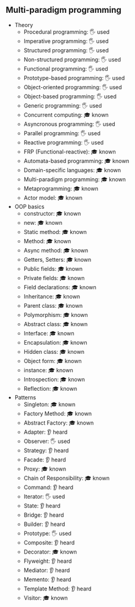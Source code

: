 ## Multi-paradigm programming

- Theory
  - Procedural programming: 🖐 used
  - Imperative programming: 🖐 used
  - Structured programming: 🖐 used
  - Non-structured programming: 🖐 used
  - Functional programming: 🖐 used
  - Prototype-based programming: 🖐 used
  - Object-oriented programming: 🖐 used
  - Object-based programming: 🖐 used
  - Generic programming: 🖐 used
  - Concurrent computing: 🎓 known
  - Asyncronous programming: 🖐 used
  - Parallel programming: 🖐 used
  - Reactive programming: 🖐 used
  - FRP (Functional-reactive): 🎓 known
  - Automata-based programming: 🎓 known
  - Domain-specific languages: 🎓 known
  - Multi-paradigm programming: 🎓 known
  - Metaprogramming: 🎓 known
  - Actor model: 🎓 known
- OOP basics
  - constructor: 🎓 known
  - new: 🎓 known
  - Static method: 🎓 known
  - Method: 🎓 known
  - Async method: 🎓 known
  - Getters, Setters: 🎓 known
  - Public fields: 🎓 known
  - Private fields: 🎓 known
  - Field declarations: 🎓 known
  - Inheritance: 🎓 known
  - Parent class: 🎓 known
  - Polymorphism: 🎓 known
  - Abstract class: 🎓 known
  - Interface: 🎓 known
  - Encapsulation: 🎓 known
  - Hidden class: 🎓 known
  - Object form: 🎓 known
  - instance: 🎓 known
  - Introspection: 🎓 known
  - Reflection: 🎓 known
- Patterns
  - Singleton: 🎓 known
  - Factory Method: 🎓 known
  - Abstract Factory: 🎓 known
  - Adapter: 👂 heard
  - Observer: 🖐 used
  - Strategy: 👂 heard
  - Facade: 👂 heard
  - Proxy: 🎓 known
  - Chain of Responsibility: 🎓 known
  - Command: 👂 heard
  - Iterator: 🖐 used
  - State: 👂 heard
  - Bridge: 👂 heard
  - Builder: 👂 heard
  - Prototype: 🖐 used
  - Composite: 👂 heard
  - Decorator: 🎓 known
  - Flyweight: 👂 heard
  - Mediator: 👂 heard
  - Memento: 👂 heard
  - Template Method: 👂 heard
  - Visitor: 🎓 known
